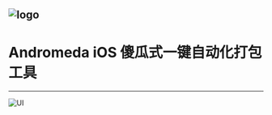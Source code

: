 ![logo](https://github.com/liucaide/Andromeda/blob/master/imags/Andromeda.png) 
---
# Andromeda iOS 傻瓜式一键自动化打包工具
---

![UI](https://github.com/liucaide/Andromeda/blob/master/imags/QQ20181122-181358.png)


